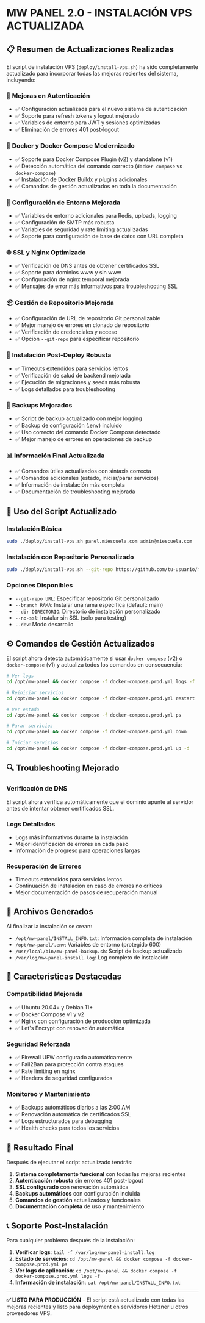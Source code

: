 # MW PANEL 2.0 - INSTALACIÓN VPS ACTUALIZADA

## 📋 Resumen de Actualizaciones Realizadas

El script de instalación VPS (`deploy/install-vps.sh`) ha sido completamente actualizado para incorporar todas las mejoras recientes del sistema, incluyendo:

### 🔐 **Mejoras en Autenticación**
- ✅ Configuración actualizada para el nuevo sistema de autenticación
- ✅ Soporte para refresh tokens y logout mejorado
- ✅ Variables de entorno para JWT y sesiones optimizadas
- ✅ Eliminación de errores 401 post-logout

### 🐳 **Docker y Docker Compose Modernizado**
- ✅ Soporte para Docker Compose Plugin (v2) y standalone (v1)
- ✅ Detección automática del comando correcto (`docker compose` vs `docker-compose`)
- ✅ Instalación de Docker Buildx y plugins adicionales
- ✅ Comandos de gestión actualizados en toda la documentación

### 🔧 **Configuración de Entorno Mejorada**
- ✅ Variables de entorno adicionales para Redis, uploads, logging
- ✅ Configuración de SMTP más robusta
- ✅ Variables de seguridad y rate limiting actualizadas
- ✅ Soporte para configuración de base de datos con URL completa

### 🌐 **SSL y Nginx Optimizado**
- ✅ Verificación de DNS antes de obtener certificados SSL
- ✅ Soporte para dominios www y sin www
- ✅ Configuración de nginx temporal mejorada
- ✅ Mensajes de error más informativos para troubleshooting SSL

### 📦 **Gestión de Repositorio Mejorada**
- ✅ Configuración de URL de repositorio Git personalizable
- ✅ Mejor manejo de errores en clonado de repositorio
- ✅ Verificación de credenciales y acceso
- ✅ Opción `--git-repo` para especificar repositorio

### 🔄 **Instalación Post-Deploy Robusta**
- ✅ Timeouts extendidos para servicios lentos
- ✅ Verificación de salud de backend mejorada
- ✅ Ejecución de migraciones y seeds más robusta
- ✅ Logs detallados para troubleshooting

### 💾 **Backups Mejorados**
- ✅ Script de backup actualizado con mejor logging
- ✅ Backup de configuración (.env) incluido
- ✅ Uso correcto del comando Docker Compose detectado
- ✅ Mejor manejo de errores en operaciones de backup

### 📊 **Información Final Actualizada**
- ✅ Comandos útiles actualizados con sintaxis correcta
- ✅ Comandos adicionales (estado, iniciar/parar servicios)
- ✅ Información de instalación más completa
- ✅ Documentación de troubleshooting mejorada

## 🚀 **Uso del Script Actualizado**

### **Instalación Básica**
```bash
sudo ./deploy/install-vps.sh panel.miescuela.com admin@miescuela.com
```

### **Instalación con Repositorio Personalizado**
```bash
sudo ./deploy/install-vps.sh --git-repo https://github.com/tu-usuario/mw-panel.git panel.miescuela.com admin@miescuela.com
```

### **Opciones Disponibles**
- `--git-repo URL`: Especificar repositorio Git personalizado
- `--branch RAMA`: Instalar una rama específica (default: main)
- `--dir DIRECTORIO`: Directorio de instalación personalizado
- `--no-ssl`: Instalar sin SSL (solo para testing)
- `--dev`: Modo desarrollo

## ⚙️ **Comandos de Gestión Actualizados**

El script ahora detecta automáticamente si usar `docker compose` (v2) o `docker-compose` (v1) y actualiza todos los comandos en consecuencia:

```bash
# Ver logs
cd /opt/mw-panel && docker compose -f docker-compose.prod.yml logs -f

# Reiniciar servicios
cd /opt/mw-panel && docker compose -f docker-compose.prod.yml restart

# Ver estado
cd /opt/mw-panel && docker compose -f docker-compose.prod.yml ps

# Parar servicios
cd /opt/mw-panel && docker compose -f docker-compose.prod.yml down

# Iniciar servicios
cd /opt/mw-panel && docker compose -f docker-compose.prod.yml up -d
```

## 🔍 **Troubleshooting Mejorado**

### **Verificación de DNS**
El script ahora verifica automáticamente que el dominio apunte al servidor antes de intentar obtener certificados SSL.

### **Logs Detallados**
- Logs más informativos durante la instalación
- Mejor identificación de errores en cada paso
- Información de progreso para operaciones largas

### **Recuperación de Errores**
- Timeouts extendidos para servicios lentos
- Continuación de instalación en caso de errores no críticos
- Mejor documentación de pasos de recuperación manual

## 📁 **Archivos Generados**

Al finalizar la instalación se crean:
- `/opt/mw-panel/INSTALL_INFO.txt`: Información completa de instalación
- `/opt/mw-panel/.env`: Variables de entorno (protegido 600)
- `/usr/local/bin/mw-panel-backup.sh`: Script de backup actualizado
- `/var/log/mw-panel-install.log`: Log completo de instalación

## 🎯 **Características Destacadas**

### **Compatibilidad Mejorada**
- ✅ Ubuntu 20.04+ y Debian 11+
- ✅ Docker Compose v1 y v2
- ✅ Nginx con configuración de producción optimizada
- ✅ Let's Encrypt con renovación automática

### **Seguridad Reforzada**
- ✅ Firewall UFW configurado automáticamente
- ✅ Fail2Ban para protección contra ataques
- ✅ Rate limiting en nginx
- ✅ Headers de seguridad configurados

### **Monitoreo y Mantenimiento**
- ✅ Backups automáticos diarios a las 2:00 AM
- ✅ Renovación automática de certificados SSL
- ✅ Logs estructurados para debugging
- ✅ Health checks para todos los servicios

## 🏁 **Resultado Final**

Después de ejecutar el script actualizado tendrás:

1. **Sistema completamente funcional** con todas las mejoras recientes
2. **Autenticación robusta** sin errores 401 post-logout
3. **SSL configurado** con renovación automática
4. **Backups automáticos** con configuración incluida
5. **Comandos de gestión** actualizados y funcionales
6. **Documentación completa** de uso y mantenimiento

## 📞 **Soporte Post-Instalación**

Para cualquier problema después de la instalación:

1. **Verificar logs**: `tail -f /var/log/mw-panel-install.log`
2. **Estado de servicios**: `cd /opt/mw-panel && docker compose -f docker-compose.prod.yml ps`
3. **Ver logs de aplicación**: `cd /opt/mw-panel && docker compose -f docker-compose.prod.yml logs -f`
4. **Información de instalación**: `cat /opt/mw-panel/INSTALL_INFO.txt`

---

**✅ LISTO PARA PRODUCCIÓN** - El script está actualizado con todas las mejoras recientes y listo para deployment en servidores Hetzner u otros proveedores VPS.